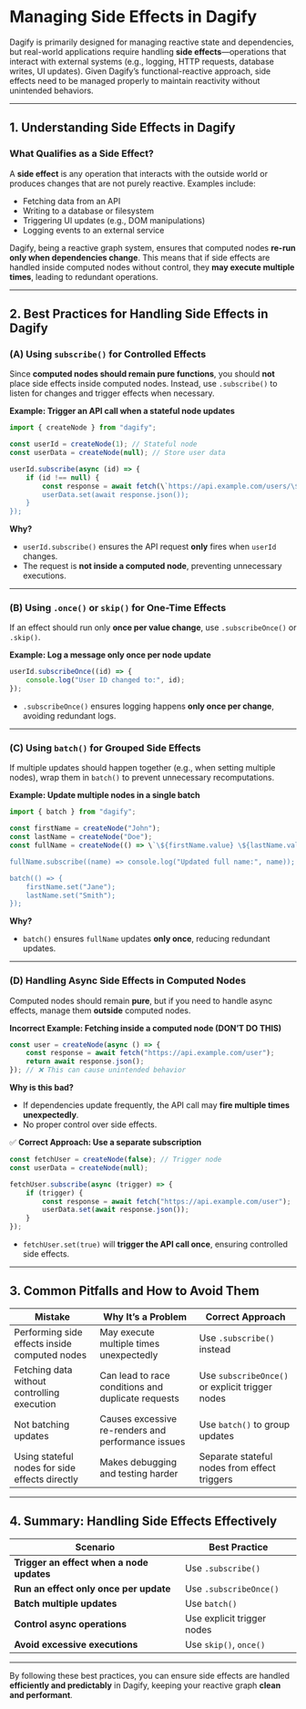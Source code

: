 # **Managing Side Effects in Dagify**

Dagify is primarily designed for managing reactive state and dependencies, but real-world applications require handling **side effects**—operations that interact with external systems (e.g., logging, HTTP requests, database writes, UI updates). Given Dagify’s functional-reactive approach, side effects need to be managed properly to maintain reactivity without unintended behaviors.

---

## **1. Understanding Side Effects in Dagify**
### **What Qualifies as a Side Effect?**
A **side effect** is any operation that interacts with the outside world or produces changes that are not purely reactive. Examples include:
- Fetching data from an API
- Writing to a database or filesystem
- Triggering UI updates (e.g., DOM manipulations)
- Logging events to an external service

Dagify, being a reactive graph system, ensures that computed nodes **re-run only when dependencies change**. This means that if side effects are handled inside computed nodes without control, they **may execute multiple times**, leading to redundant operations.

---

## **2. Best Practices for Handling Side Effects in Dagify**
### **(A) Using `subscribe()` for Controlled Effects**
Since **computed nodes should remain pure functions**, you should **not** place side effects inside computed nodes. Instead, use `.subscribe()` to listen for changes and trigger effects when necessary.

**Example: Trigger an API call when a stateful node updates**
```javascript
import { createNode } from "dagify";

const userId = createNode(1); // Stateful node
const userData = createNode(null); // Store user data

userId.subscribe(async (id) => {
    if (id !== null) {
        const response = await fetch(\`https://api.example.com/users/\${id}\`);
        userData.set(await response.json());
    }
});
```
**Why?**
- `userId.subscribe()` ensures the API request **only** fires when `userId` changes.
- The request is **not inside a computed node**, preventing unnecessary executions.

---

### **(B) Using `.once()` or `skip()` for One-Time Effects**
If an effect should run only **once per value change**, use `.subscribeOnce()` or `.skip()`. 

**Example: Log a message only once per node update**
```javascript
userId.subscribeOnce((id) => {
    console.log("User ID changed to:", id);
});
```
- `.subscribeOnce()` ensures logging happens **only once per change**, avoiding redundant logs.

---

### **(C) Using `batch()` for Grouped Side Effects**
If multiple updates should happen together (e.g., when setting multiple nodes), wrap them in `batch()` to prevent unnecessary recomputations.

**Example: Update multiple nodes in a single batch**
```javascript
import { batch } from "dagify";

const firstName = createNode("John");
const lastName = createNode("Doe");
const fullName = createNode(() => \`\${firstName.value} \${lastName.value}\`, [firstName, lastName]);

fullName.subscribe((name) => console.log("Updated full name:", name));

batch(() => {
    firstName.set("Jane");
    lastName.set("Smith");
});
```
**Why?**
- `batch()` ensures `fullName` updates **only once**, reducing redundant updates.

---

### **(D) Handling Async Side Effects in Computed Nodes**
Computed nodes should remain **pure**, but if you need to handle async effects, manage them **outside** computed nodes.

**Incorrect Example: Fetching inside a computed node (DON’T DO THIS)**
```javascript
const user = createNode(async () => {
    const response = await fetch("https://api.example.com/user");
    return await response.json();
}); // ❌ This can cause unintended behavior
```
**Why is this bad?**
- If dependencies update frequently, the API call may **fire multiple times unexpectedly**.
- No proper control over side effects.

✅ **Correct Approach: Use a separate subscription**
```javascript
const fetchUser = createNode(false); // Trigger node
const userData = createNode(null);

fetchUser.subscribe(async (trigger) => {
    if (trigger) {
        const response = await fetch("https://api.example.com/user");
        userData.set(await response.json());
    }
});
```
- `fetchUser.set(true)` will **trigger the API call once**, ensuring controlled side effects.

---

## **3. Common Pitfalls and How to Avoid Them**
| Mistake | Why It’s a Problem | Correct Approach |
|---------|-------------------|-----------------|
| Performing side effects inside computed nodes | May execute multiple times unexpectedly | Use `.subscribe()` instead |
| Fetching data without controlling execution | Can lead to race conditions and duplicate requests | Use `subscribeOnce()` or explicit trigger nodes |
| Not batching updates | Causes excessive re-renders and performance issues | Use `batch()` to group updates |
| Using stateful nodes for side effects directly | Makes debugging and testing harder | Separate stateful nodes from effect triggers |

---

## **4. Summary: Handling Side Effects Effectively**
| Scenario | Best Practice |
|----------|--------------|
| **Trigger an effect when a node updates** | Use `.subscribe()` |
| **Run an effect only once per update** | Use `.subscribeOnce()` |
| **Batch multiple updates** | Use `batch()` |
| **Control async operations** | Use explicit trigger nodes |
| **Avoid excessive executions** | Use `skip()`, `once()` |

---

By following these best practices, you can ensure side effects are handled **efficiently and predictably** in Dagify, keeping your reactive graph **clean and performant**.
